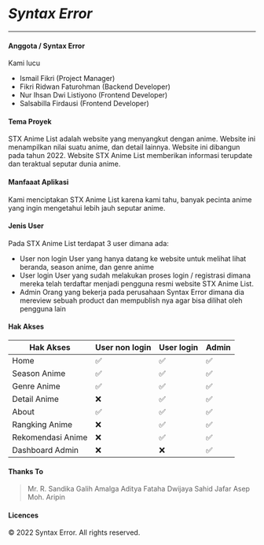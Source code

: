 # *Syntax Error*
-----
#### Anggota / Syntax Error
Kami lucu
- Ismail Fikri (Project Manager)
- Fikri Ridwan Faturohman (Backend Developer)
- Nur Ihsan Dwi Listiyono (Frontend Developer)
- Salsabilla Firdausi (Frontend Developer)
#### Tema Proyek
STX Anime List adalah website yang menyangkut dengan anime. Website ini menampilkan nilai suatu anime, dan detail lainnya.
Website ini dibangun pada tahun 2022. Website STX Anime List memberikan informasi terupdate dan teraktual seputar dunia anime.
#### Manfaaat Aplikasi
Kami menciptakan STX Anime List karena kami tahu, banyak pecinta anime yang ingin mengetahui lebih jauh seputar anime.
#### Jenis User
Pada STX Anime List terdapat 3 user dimana ada:
- User non login
  User yang hanya datang ke website untuk melihat lihat beranda, season anime, dan genre anime
- User login
  User yang sudah melakukan proses login / registrasi dimana mereka telah terdaftar menjadi pengguna resmi website STX Anime List.
- Admin
  Orang yang bekerja pada perusahaan Syntax Error dimana dia mereview sebuah product dan mempublish nya agar bisa dilihat oleh pengguna lain

#### Hak Akses
|Hak Akses| User non login | User login | Admin|
|------| ------ | ------ | ------ |
|Home| ✅ | ✅| ✅|
|Season Anime| ✅| ✅ | ✅|
|Genre Anime| ✅| ✅ | ✅|
|Detail Anime|❌| ✅ | ✅|
|About| ✅ | ✅ | ✅|
|Rangking Anime| ❌ | ✅ | ✅|
|Rekomendasi Anime| ❌ | ✅ | ✅|
|Dashboard Admin| ❌ |❌| ✅|
#### Thanks To
> Mr. R. Sandika Galih Amalga
> Aditya Fataha Dwijaya
> Sahid Jafar
> Asep Moh. Aripin
#### Licences
© 2022 Syntax Error. All rights reserved.
